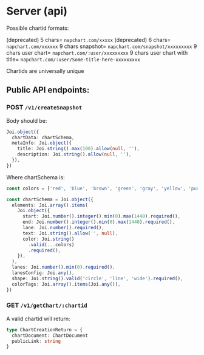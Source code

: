
# Server (api)

Possible chartid formats:

(deprecated) 5 chars= `napchart.com/xxxxx`
(deprecated) 6 chars= `napchart.com/xxxxxx`
9 chars snapshot= `napchart.com/snapshot/xxxxxxxxx`
9 chars user chart= `napchart.com/:user/xxxxxxxxx`
9 chars user chart with title= `napchart.com/:user/Some-title-here-xxxxxxxxx`

Chartids are universally unique

## Public API endpoints:

### POST `/v1/createSnapshot`

Body should be:

```ts
Joi.object({
  chartData: chartSchema,
  metaInfo: Joi.object({
    title: Joi.string().max(100).allow(null, ''),
    description: Joi.string().allow(null, ''),
  }),
})
```

Where chartSchema is:

```ts
const colors = ['red', 'blue', 'brown', 'green', 'gray', 'yellow', 'purple', 'pink']

const chartSchema = Joi.object({
  elements: Joi.array().items(
    Joi.object({
      start: Joi.number().integer().min(0).max(1440).required(),
      end: Joi.number().integer().min(0).max(1440).required(),
      lane: Joi.number().required(),
      text: Joi.string().allow('', null),
      color: Joi.string()
        .valid(...colors)
        .required(),
    }),
  ),
  lanes: Joi.number().min(0).required(),
  lanesConfig: Joi.any(),
  shape: Joi.string().valid('circle', 'line', 'wide').required(),
  colorTags: Joi.array().items(Joi.any()),
})
```

### GET `/v1/getChart/:chartid`

A valid chartid will return:

```ts
type ChartCreationReturn = {
  chartDocument: ChartDocument
  publicLink: string
}
```

